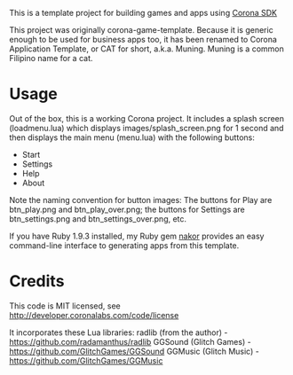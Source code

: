 This is a template project for building games and apps using [Corona SDK](http://www.coronalabs.com)

This project was originally corona-game-template. Because it is generic enough to be used for business apps too, it has been renamed to Corona Application Template, or CAT for short, a.k.a. Muning. Muning is a common Filipino name for a cat.

# Usage

Out of the box, this is a working Corona project. It includes a splash screen (loadmenu.lua) which displays images/splash_screen.png for 1 second and then displays the main menu (menu.lua) with the following buttons:
- Start
- Settings
- Help
- About

Note the naming convention for button images:
The buttons for Play are btn_play.png and btn_play_over.png; the buttons for Settings are btn_settings.png and btn_settings_over.png, etc.

If you have Ruby 1.9.3 installed, my Ruby gem [nakor](http://github.com/radamanthus/nakor) provides an easy command-line interface to generating apps from this template.

# Credits

This code is MIT licensed, see http://developer.coronalabs.com/code/license

It incorporates these Lua libraries:
radlib (from the author) - https://github.com/radamanthus/radlib
GGSound (Glitch Games) - https://github.com/GlitchGames/GGSound
GGMusic (Glitch Music) - https://github.com/GlitchGames/GGMusic
